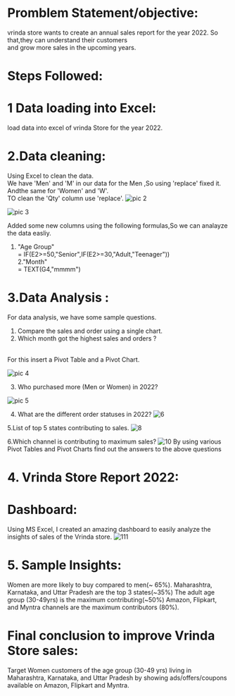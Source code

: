 # Promblem Statement/objective:


 




vrinda store wants to create an annual sales report for the year 2022. So that,they can understand their customers <br>
and grow more sales in the upcoming years.

# Steps Followed:
# 1 Data loading into Excel: 
load data into excel of vrinda Store for the year 2022.
# 2.Data cleaning:
Using Excel to clean the data.
 <br>
We have 'Men' and 'M' in our data for the Men ,So using 'replace' fixed it. Andthe same for 'Women' and 'W'.   <br>
TO clean the 'Qty' column use 'replace'.
![pic 2](https://github.com/user-attachments/assets/401128fe-8b4a-4945-9abc-e57e2a7628ef) 

![pic 3](https://github.com/user-attachments/assets/4b1658a2-9bf0-457a-8979-4ebee733899a)

Added some new columns using the following formulas,So we can analayze the data easliy.<br>
1. "Age Group" <br> = IF(E2>=50,"Senior",IF(E2>=30,"Adult,"Teenager")) <br>
2."Month" <br>
= TEXT(G4,"mmmm")
# 3.Data Analysis :

For data analysis, we have some sample questions. <br>
1. Compare the sales and order using a single chart.
2. Which month got the  highest sales and orders ?
  


<br>
For this insert a Pivot Table and a Pivot Chart.<br>

![pic 4](https://github.com/user-attachments/assets/713b26ad-1ba1-4817-b1d8-b058296ba6e4)

   


3. Who purchased more (Men or Women) in 2022?
    
![pic 5](https://github.com/user-attachments/assets/e88b61c9-4a03-41c4-a06b-fba5828882cf)



4. What are the different order statuses in 2022?
![6](https://github.com/user-attachments/assets/73512a7c-4912-4e7c-9713-98174e0dc891)


5.List of top 5 states contributing to sales.
![8](https://github.com/user-attachments/assets/d20dee9d-8c3d-49e5-ae92-6f6fb5788bae)

6.Which channel is contributing to maximum sales? 
![10](https://github.com/user-attachments/assets/47964a90-3e40-44c9-80be-da80f433f4a8)
By using various Pivot Tables and Pivot Charts find out the answers to the above questions
# 4. Vrinda Store Report 2022:
# Dashboard:
Using MS Excel, I created an amazing dashboard to easily analyze the insights of sales of the Vrinda store.
![111](https://github.com/user-attachments/assets/e37d9663-af1f-491a-b025-9329e2c51e38)











# 5. Sample Insights:

Women are more likely to buy compared to men(~ 65%).
Maharashtra, Karnataka, and Uttar Pradesh are the top 3 states(~35%)
The adult age group (30-49yrs) is the maximum contributing(~50%)
Amazon, Flipkart, and Myntra channels are the maximum contributors (80%).

# Final conclusion to improve Vrinda Store sales:
Target Women customers of the age group (30-49 yrs) living in Maharashtra, Karnataka, and Uttar Pradesh by showing ads/offers/coupons available on Amazon, Flipkart and Myntra.
